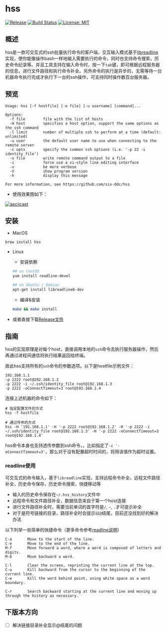 # hss

[![Release](http://github-release-version.herokuapp.com/github/six-ddc/hss/release.svg?style=flat)](https://github.com/six-ddc/hss/releases/latest)
[![Build Status](https://travis-ci.org/six-ddc/hss.svg?branch=master)](https://travis-ci.org/six-ddc/hss)
[![License: MIT](https://img.shields.io/badge/License-MIT-green.svg)](https://opensource.org/licenses/MIT)

## 概述

hss是一款可交互式的ssh批量执行命令的客户端，交互输入模式基于[libreadline](https://cnswww.cns.cwru.edu/php/chet/readline/rltop.html)实现，使你能像操作bash一样地输入需要执行的命令，同时也支持命令搜索，历史命令纪录等。并且工具支持在输入命令时，按一下`tab`键，即可根据远程服务器的信息，进行文件路径和执行命令补全。另外命令的执行是异步的，无需等待一台机器命令执行完成才执行下一台的ssh操作，可支持同时操作数百台服务器。

## 预览

```
Usage: hss [-f hostfile] [-o file] [-u username] [command]...

Options:
  -f file        file with the list of hosts
  -H host        specifies a host option, support the same options as the ssh command
  -l limit       number of multiple ssh to perform at a time (default: unlimited)
  -u user        the default user name to use when connecting to the remote server
  -c opts        specify the common ssh options (i.e. '-p 22 -i identity_file')
  -o file        write remote command output to a file
  -i             force use a vi-style line editing interface
  -v             be more verbose
  -V             show program version
  -h             display this message

For more information, see https://github.com/six-ddc/hss
```

* 使用效果图如下：

[![asciicast](https://asciinema.org/a/78W5h0su6C5M8pafyqkUfBaTv.png)](https://asciinema.org/a/78W5h0su6C5M8pafyqkUfBaTv)

## 安装

* MacOS

```bash
brew install hss
```

* Linux

    * 安装依赖

    ```bash
    ## on CentOS
    yum install readline-devel

    ## on Ubuntu / Debian 
    apt-get install libreadline6-dev
    ```

    * 编译&安装

    ```bash
    make && make install
    ```

* 或者直接下载[Release文件](https://github.com/six-ddc/hss/releases)

## 指南

hss的实现原理是对每个host，直接调用本地的`ssh`命令去执行服务器操作，然后再通过进程间通信将执行结果返回给终端。

故此hss支持所有的`ssh`命令的参数选项。以下是hostfile示例文件：

```
192.168.1.1
-p 2222 root@192.168.1.2
-p 2222 -i ~/.ssh/identity_file root@192.168.1.3
-p 2222 -oConnectTimeout=3 root@192.168.1.4
```

连接上述机器的命令如下：

```
# 指定配置文件的方式
hss -f hostfile

# 通过传参的方式
hss -H '192.168.1.1' -H '-p 2222 root@192.168.1.2' -H '-p 2222 -i ~/.ssh/identity_file root@192.168.1.3' -H '-p 2222 -oConnectTimeout=3 root@192.168.1.4'
```

hss命令本身也支持透传参数到ssh命令，，比如指定了`-c '-oConnectTimeout=3'`，那么对于没有配置超时时间的，将用该值作为超时设置。

### readline使用

可交互式的命令输入，基于`libreadline`实现，支持远程命令补全，远程文件路径补全，历史命令保存，历史命令搜索，快捷移动等

* 输入的历史命令保存在`~/.hss_history`文件中
* 远程命令和文件路径补全，数据信息来自于第一个host连接
* 进行文件路径补全时，需要当前单词的首字符是`/`, `~`, `.`才可提示补全
* 对于是符号链接的目录，路径补全时会提示以`@`结尾，目前还没找到好的解决办法

以下列举一些简单的快捷命令（更多命令参考[readline说明](http://cnswww.cns.cwru.edu/php/chet/readline/readline.html#SEC1)）

```
C-a       Move to the start of the line.
C-e       Move to the end of the line.
M-f       Move forward a word, where a word is composed of letters and digits.
M-b       Move backward a word.

C-l       Clear the screen, reprinting the current line at the top. 
C-u       Kill backward from the cursor to the beginning of the current line.
C-w       Kill the word behind point, using white space as a word boundary.

C-r       Search backward starting at the current line and moving up through the history as necessary.
```

## 下版本方向

* [ ] 解决链接目录补全显示@结尾的问题


